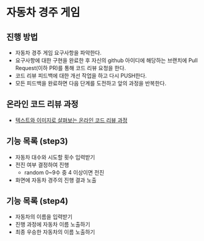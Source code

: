 # 자동차 경주 게임
## 진행 방법
* 자동차 경주 게임 요구사항을 파악한다.
* 요구사항에 대한 구현을 완료한 후 자신의 github 아이디에 해당하는 브랜치에 Pull Request(이하 PR)를 통해 코드 리뷰 요청을 한다.
* 코드 리뷰 피드백에 대한 개선 작업을 하고 다시 PUSH한다.
* 모든 피드백을 완료하면 다음 단계를 도전하고 앞의 과정을 반복한다.

## 온라인 코드 리뷰 과정
* [텍스트와 이미지로 살펴보는 온라인 코드 리뷰 과정](https://github.com/next-step/nextstep-docs/tree/master/codereview)


## 기능 목록 (step3)
* 자동차 대수와 시도할 횟수 입력받기 
* 전진 여부 결정하여 진행 
    - random 0~9수 중 4 이상이면 전진
* 화면에 자동차 경주의 진행 결과 노출

## 기능 목록 (step4)
* 자동차의 이름을 입력받기 
* 진행 과정에 자동차 이름 노출하기 
* 최종 우승한 자동차의 이름 노출하기